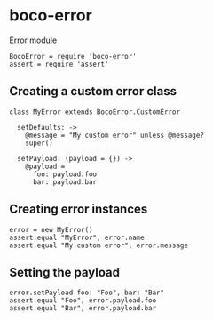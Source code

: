 # boco-error

Error module

    BocoError = require 'boco-error'
    assert = require 'assert'

## Creating a custom error class

    class MyError extends BocoError.CustomError

      setDefaults: ->
        @message = "My custom error" unless @message?
        super()

      setPayload: (payload = {}) ->
        @payload =
          foo: payload.foo
          bar: payload.bar

## Creating error instances

    error = new MyError()
    assert.equal "MyError", error.name
    assert.equal "My custom error", error.message

## Setting the payload

    error.setPayload foo: "Foo", bar: "Bar"
    assert.equal "Foo", error.payload.foo
    assert.equal "Bar", error.payload.bar
